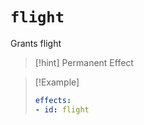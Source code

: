 # `flight`

Grants flight

> [!hint] Permanent Effect

> [!Example]
> ```yaml
> effects:
> - id: flight
> ```
